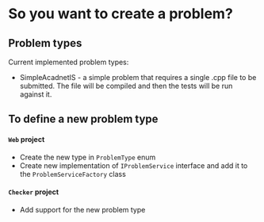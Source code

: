 # So you want to create a problem?

## Problem types
Current implemented problem types:
* SimpleAcadnetIS - a simple problem that requires a single .cpp file to be submitted. The file will be compiled and then the tests will be run against it.

## To define a new problem type
#### `Web` project
* Create the new type in `ProblemType` enum
* Create new implementation of `IProblemService` interface and add it to the `ProblemServiceFactory` class

#### `Checker` project
* Add support for the new problem type